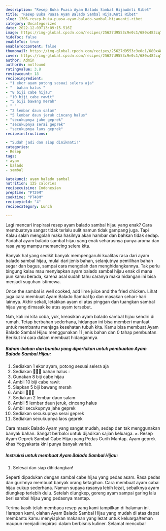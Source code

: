 ```yaml
---
description: "Resep Buka Puasa Ayam Balado Sambal HijauAnti Ribet"
title: "Resep Buka Puasa Ayam Balado Sambal HijauAnti Ribet"
slug: 1306-resep-buka-puasa-ayam-balado-sambal-hijauanti-ribet
category: Uncategorized
date: 2022-12-09T13:09:15.516Z
image: https://img-global.cpcdn.com/recipes/25627d9553c9e0c1/680x482cq70/ayam-balado-sambal-hijau-foto-resep-utama.jpg
hideToc: false
enableToc: true
enableTocContent: false
thumbnail: https://img-global.cpcdn.com/recipes/25627d9553c9e0c1/680x482cq70/ayam-balado-sambal-hijau-foto-resep-utama.jpg
cover: https://img-global.cpcdn.com/recipes/25627d9553c9e0c1/680x482cq70/ayam-balado-sambal-hijau-foto-resep-utama.jpg
author: Admin
authorAv: notfound
ratingvalue: 3.8
reviewcount: 18
recipeingredient:
- "1 ekor ayam potong sesuai selera aja"
- "  bahan halus "
- "8 biji cabe hijau"
- "10 biji cabe rawit"
- "5 biji bawang merah"
- " "
- "2 lembar daun salam"
- "5 lembar daun jeruk cincang halus"
- "secukupnya jahe geprek"
- "secukupnya serai geprek"
- "secukupnya laos geprek"
recipeinstructions:

- "Sudah jadi dan siap dinikmati!"
categories:
- Resep
tags:
- ayam
- balado
- sambal

katakunci: ayam balado sambal 
nutrition: 125 calories
recipecuisine: Indonesian
preptime: "PT29M"
cooktime: "PT40M"
recipeyield: "4"
recipecategory: Lunch

---
```



Lagi mencari inspirasi resep ayam balado sambal hijau yang enak? Cara membuatnya sangat tidak terlalu sulit namun tidak gampang juga. Tapi Kalau salah mengolah maka hasilnya akan hambar dan bahkan tidak sedap. Padahal ayam balado sambal hijau yang enak seharusnya punya aroma dan rasa yang mampu memancing selera kita.


Banyak hal yang sedikit banyak mempengaruhi kualitas rasa dari ayam balado sambal hijau, mulai dari jenis bahan, selanjutnya pemilihan bahan segar dan bagus, sampai cara mengolah dan menghidangkannya. Tak perlu bingung kalau mau menyiapkan ayam balado sambal hijau enak di mana pun kamu berada, karena asal sudah tahu caranya maka hidangan ini bisa menjadi suguhan istimewa.

Once the sambal is well cooked, add lime juice and the fried chicken. Lihat juga cara membuat Ayam Balado Sambal Ijo dan masakan sehari-hari lainnya. Akhir sekali, letakkan ayam di atas pinggan dan tuangkan sambal hijau yang dimasak ke atas ayam tersebut.


Nah, kali ini kita coba, yuk, kreasikan ayam balado sambal hijau sendiri di rumah. Tetap berbahan sederhana, hidangan ini bisa memberi manfaat untuk membantu menjaga kesehatan tubuh kita. Kamu bisa membuat Ayam Balado Sambal Hijau menggunakan 11 jenis bahan dan 0 tahap pembuatan. Berikut ini cara dalam membuat hidangannya.

<!--inarticleads1-->

##### Bahan-bahan dan bumbu yang diperlukan untuk pembuatan Ayam Balado Sambal Hijau:

1. Sediakan 1 ekor ayam, potong sesuai selera aja
1. Sediakan  🌱🌱🌱 bahan halus :
1. Gunakan 8 biji cabe hijau
1. Ambil 10 biji cabe rawit
1. Siapkan 5 biji bawang merah
1. Ambil  🌱🌱🌱
1. Sediakan 2 lembar daun salam
1. Ambil 5 lembar daun jeruk, cincang halus
1. Ambil secukupnya jahe geprek
1. Sediakan secukupnya serai geprek
1. Sediakan secukupnya laos geprek


Cara masak Balado Ayam yang sangat mudah, sedap dan tak menggunakan banyak bahan. Sangat berbaloi untuk dijadikan sajian keluarga. ×. Resep Ayam Geprek Sambal Cabe Hijau yang Pedas Gurih Mantap. Ayam geprek khas Yogyakarta kini punya banyak variab. 

<!--inarticleads2-->

##### Instruksi untuk membuat Ayam Balado Sambal Hijau:


1. Selesai dan siap dihidangkan!

Seperti dipadukan dengan sambal cabe hijau yang pedas asam. Rasa pedas dan gurihnya membuat banyak orang ketagihan. Cara membuat ayam cabai hijau cukup sederhana. Namun supaya rasanya lebih lezat, sebaiknya ayam diungkep terlebih dulu. Setelah diungkep, goreng ayam sampai garing lalu beri sambal hijau yang pedasnya mantap. 

Terima kasih telah membaca resep yang kami tampilkan di halaman ini. Harapan kami, olahan Ayam Balado Sambal Hijau yang mudah di atas dapat membantu kamu menyiapkan makanan yang lezat untuk keluarga/teman maupun menjadi inspirasi dalam berbisnis kuliner. Selamat mencoba!
